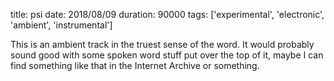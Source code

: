 title: psi
date: 2018/08/09
duration: 90000
tags: ['experimental', 'electronic', 'ambient', 'instrumental']

This is an ambient track in the truest sense of the word. It would probably sound good with some spoken word stuff put over the top of it, maybe I can find something like that in the Internet Archive or something.
